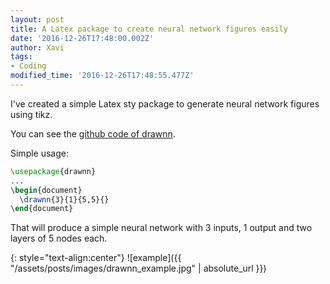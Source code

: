 ```yaml
---
layout: post
title: A Latex package to create neural network figures easily
date: '2016-12-26T17:48:00.002Z'
author: Xavi
tags:
- Coding
modified_time: '2016-12-26T17:48:55.477Z'
---
```


I've created a simple Latex sty package to generate neural network figures using tikz.

You can see the [github code of drawnn](https://github.com/xavigonzalvo/drawnn).

Simple usage:

```latex
\usepackage{drawnn}
...
\begin{document}
  \drawnn{3}{1}{5,5}{}
\end{document}
```

That will produce a simple neural network with 3 inputs, 1 output and two layers
of 5 nodes each.

{: style="text-align:center"}
![example]({{ "/assets/posts/images/drawnn_example.jpg" | absolute_url }})

